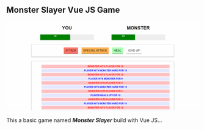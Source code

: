 ## Monster Slayer Vue JS Game

<img src="monster-slayer-vue-js.png" alt="monster-slayer">

This a basic game named ___Monster Slayer___ build with Vue JS...
